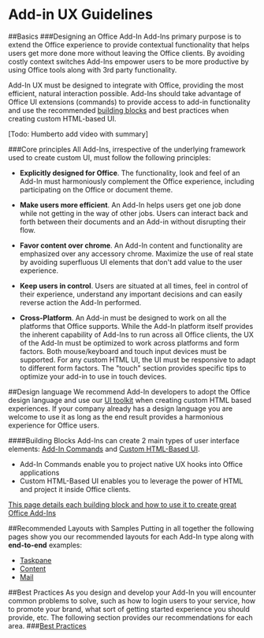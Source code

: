 # Add-in UX Guidelines #

##Basics
###Designing an Office Add-In
Add-Ins primary purpose is to extend the Office experience to provide contextual functionality that helps users get more done more without leaving the Office clients. By avoiding costly context switches Add-Ins empower users to be more productive by using Office tools along with 3rd party functionality. 

Add-In UX must be designed to integrate with Office, providing the most efficient, natural interaction possible. Add-Ins should take advantage of Office UI extensions (commands) to provide access to add-in functionality and use the recommended [building blocks](UIElements.md) and best practices when creating custom HTML-based UI. 
 

[Todo: Humberto add video with summary]
 
###Core principles
All Add-Ins, irrespective of the underlying framework used to create custom UI, must follow the following principles: 

- **Explicitly designed for Office**. The functionality, look and feel of an Add-In must harmoniously complement the Office experience, including participating on the Office or document theme.
 
- **Make users more efficient**. An Add-In helps users get one job done while not getting in the way of other jobs. Users can interact back and forth between their documents and an Add-in without disrupting their flow. 

- **Favor content over chrome**. An Add-In content and functionality are emphasized over any accessory chrome. Maximize the use of real state by avoiding superfluous UI elements that don't add value to the user experience.  

- **Keep users in control**. Users are situated at all times, feel in control of their experience, understand any important decisions and can easily reverse action the Add-In performed. 

- **Cross-Platform**. An Add-in must be designed to work on all the platforms that Office supports. While the Add-In platform itself provides the inherent capability of Add-Ins to run across all Office clients, the UX of the Add-In must be optimized to work across platforms and form factors. Both mouse/keyboard and touch input devices must be supported. For any custom HTML UI, the UI must be responsive to adapt to different form factors. The "touch" section provides specific tips to optimize your add-in to use in touch devices.  



##Design language
We recommend Add-In developers to adopt the Office design language and use our [UI toolkit](UIToolkit.md) when creating custom HTML based experiences. If your company already has a design language you are welcome to use it as long as the end result provides a harmonious experience for Office users. 


####Building Blocks
Add-Ins can create 2 main types of user interface elements: [Add-In Commands](UIElements.md) and [Custom HTML-Based UI](UIElements.md). 


- Add-In Commands enable you to project native UX hooks into Office applications
- Custom HTML-Based UI enables you to leverage the power of HTML and project it inside Office clients. 

[This page details each building block and how to use it to create great Office Add-Ins](UIElements.md)  


##Recommended Layouts with Samples
Putting in all together the following pages show you our recommended layouts for each Add-In type along with **end-to-end** examples:



- [Taskpane](recommendedlayouts/TaskpaneAddIn.md)
- [Content](recommendedlayouts/ContentAddIn.md) 
- [Mail](recommendedlayouts/MailAddIn.md)


##Best Practices
As you design and develop your Add-In you will encounter common problems to solve, such as how to login users to your service, how to promote your brand, what sort of getting started experience you should provide, etc. The following section provides our recommendations for each area. 
###[Best Practices](BestPractices.md)
